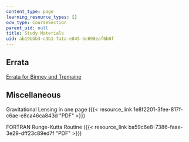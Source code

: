 ```yaml
---
content_type: page
learning_resource_types: []
ocw_type: CourseSection
parent_uid: null
title: Study Materials
uid: ab19bbb3-c3b1-7a1a-e845-bc698eaf6b0f
---
```


Errata
------

[Errata for Binney and Tremaine](http://de.arxiv.org/abs/astro-ph/9304010)

Miscellaneous
-------------

Gravitational Lensing in one page ({{< resource_link 1e8f2201-3fee-817f-c6ae-e8ca46ca843d "PDF" >}})

FORTRAN Runge-Kutta Routine ({{< resource_link ba59c6e8-7386-faae-3e29-dff23c89ed7f "PDF" >}})